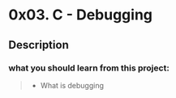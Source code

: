 # 0x03. C - Debugging
## Description
### what you should learn from this project:
>* What is debugging
